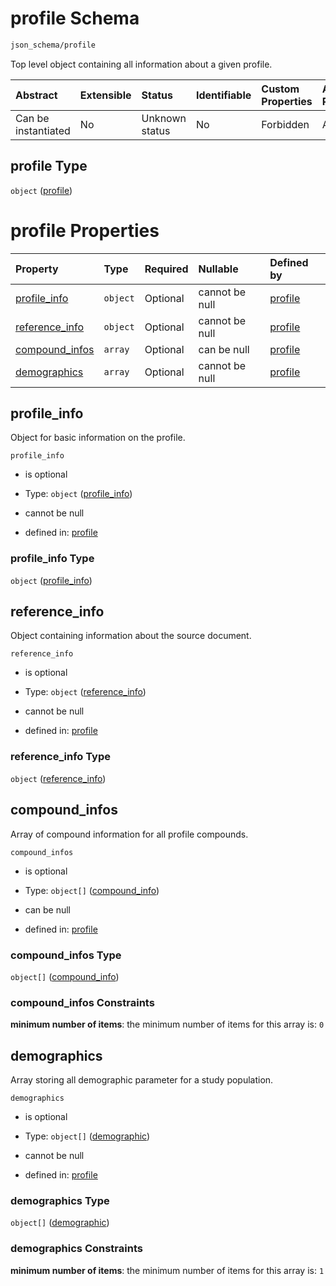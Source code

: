 # profile Schema

```txt
json_schema/profile
```

Top level object containing all information about a given profile.

| Abstract            | Extensible | Status         | Identifiable | Custom Properties | Additional Properties | Access Restrictions | Defined In                                                               |
| :------------------ | :--------- | :------------- | :----------- | :---------------- | :-------------------- | :------------------ | :----------------------------------------------------------------------- |
| Can be instantiated | No         | Unknown status | No           | Forbidden         | Allowed               | none                | [profile.schema.json](../out/profile.schema.json "open original schema") |

## profile Type

`object` ([profile](profile.md))

# profile Properties

| Property                           | Type     | Required | Nullable       | Defined by                                                                                              |
| :--------------------------------- | :------- | :------- | :------------- | :------------------------------------------------------------------------------------------------------ |
| [profile\_info](#profile_info)     | `object` | Optional | cannot be null | [profile](profile-properties-profile_info.md "json_schema/profile_info#/properties/profile_info")       |
| [reference\_info](#reference_info) | `object` | Optional | cannot be null | [profile](profile-properties-reference_info.md "json_schema/reference_info#/properties/reference_info") |
| [compound\_infos](#compound_infos) | `array`  | Optional | can be null    | [profile](profile-properties-compound_infos.md "json_schema/compound_info#/properties/compound_infos")  |
| [demographics](#demographics)      | `array`  | Optional | cannot be null | [profile](profile-properties-demographics.md "json_schema/demographics#/properties/demographics")       |

## profile\_info

Object for basic information on the profile.

`profile_info`

*   is optional

*   Type: `object` ([profile\_info](profile-properties-profile_info.md))

*   cannot be null

*   defined in: [profile](profile-properties-profile_info.md "json_schema/profile_info#/properties/profile_info")

### profile\_info Type

`object` ([profile\_info](profile-properties-profile_info.md))

## reference\_info

Object containing information about the source document.

`reference_info`

*   is optional

*   Type: `object` ([reference\_info](profile-properties-reference_info.md))

*   cannot be null

*   defined in: [profile](profile-properties-reference_info.md "json_schema/reference_info#/properties/reference_info")

### reference\_info Type

`object` ([reference\_info](profile-properties-reference_info.md))

## compound\_infos

Array of compound information for all profile compounds.

`compound_infos`

*   is optional

*   Type: `object[]` ([compound\_info](compound_info-compound_info.md))

*   can be null

*   defined in: [profile](profile-properties-compound_infos.md "json_schema/compound_info#/properties/compound_infos")

### compound\_infos Type

`object[]` ([compound\_info](compound_info-compound_info.md))

### compound\_infos Constraints

**minimum number of items**: the minimum number of items for this array is: `0`

## demographics

Array storing all demographic parameter for a study population.

`demographics`

*   is optional

*   Type: `object[]` ([demographic](demographics-demographic.md))

*   cannot be null

*   defined in: [profile](profile-properties-demographics.md "json_schema/demographics#/properties/demographics")

### demographics Type

`object[]` ([demographic](demographics-demographic.md))

### demographics Constraints

**minimum number of items**: the minimum number of items for this array is: `1`
